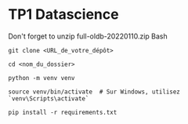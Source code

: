 # TP1 Datascience
Don't forget to unzip full-oldb-20220110.zip
Bash
```
git clone <URL_de_votre_dépôt>

cd <nom_du_dossier>

python -m venv venv

source venv/bin/activate  # Sur Windows, utilisez `venv\Scripts\activate`

pip install -r requirements.txt
```
